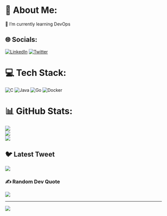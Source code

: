# 💫 About Me:
🌱 I’m currently learning DevOps<br>


## 🌐 Socials:
[![LinkedIn](https://img.shields.io/badge/LinkedIn-%230077B5.svg?logo=linkedin&logoColor=white)](https://linkedin.com/in/yogesh-saini-49160a245/) [![Twitter](https://img.shields.io/badge/Twitter-%231DA1F2.svg?logo=Twitter&logoColor=white)](https://twitter.com/YogeshXSaini) 

# 💻 Tech Stack:
![C](https://img.shields.io/badge/c-%2300599C.svg?style=for-the-badge&logo=c&logoColor=white) ![Java](https://img.shields.io/badge/java-%23ED8B00.svg?style=for-the-badge&logo=java&logoColor=white) ![Go](https://img.shields.io/badge/go-%2300ADD8.svg?style=for-the-badge&logo=go&logoColor=white) ![Docker](https://img.shields.io/badge/docker-%230db7ed.svg?style=for-the-badge&logo=docker&logoColor=white)
# 📊 GitHub Stats:
![](https://github-readme-stats.vercel.app/api?username=YogeshxSaini&theme=dark&hide_border=false&include_all_commits=false&count_private=false)<br/>
![](https://github-readme-streak-stats.herokuapp.com/?user=YogeshxSaini&theme=dark&hide_border=false)<br/>
![](https://github-readme-stats.vercel.app/api/top-langs/?username=YogeshxSaini&theme=dark&hide_border=false&include_all_commits=false&count_private=false&layout=compact)

## 🐦 Latest Tweet
[![](https://gtce.itsvg.in/api?username=YogeshS2001)](https://github.com/VishwaGauravIn/github-twitter-card-embed)

### ✍️ Random Dev Quote
![](https://quotes-github-readme.vercel.app/api?type=horizontal&theme=dracula)

---
[![](https://visitcount.itsvg.in/api?id=YogeshxSaini&label=Profile%20Views&color=9&icon=0&pretty=false)](https://visitcount.itsvg.in)
